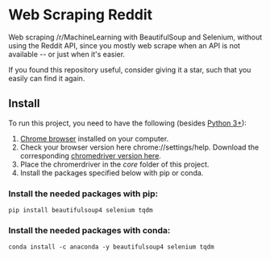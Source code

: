 # Web Scraping Reddit
Web scraping /r/MachineLearning with BeautifulSoup and Selenium, without using the Reddit API, since you mostly web scrape when an API is not available -- or just when it's easier.

If you found this repository useful, consider giving it a star, such that you easily can find it again.

## Install

To run this project, you need to have the following (besides [Python 3+](https://www.python.org/downloads/)):

1. [Chrome browser](https://www.google.com/chrome/) installed on your computer.
2. Check your browser version here chrome://settings/help. Download the corresponding [chromedriver version here](https://chromedriver.chromium.org/downloads).
3. Place the chromerdriver in the *core* folder of this project.
3. Install the packages specified below with pip or conda.

### Install the needed packages with pip:

```
pip install beautifulsoup4 selenium tqdm
```

### Install the needed packages with conda:

```
conda install -c anaconda -y beautifulsoup4 selenium tqdm
```